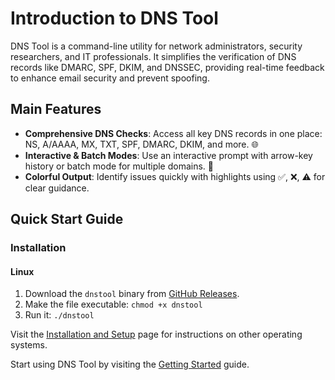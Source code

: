 # Introduction to DNS Tool

DNS Tool is a command-line utility for network administrators, security researchers, and IT professionals. It simplifies the verification of DNS records like DMARC, SPF, DKIM, and DNSSEC, providing real-time feedback to enhance email security and prevent spoofing.

## Main Features

- **Comprehensive DNS Checks**: Access all key DNS records in one place: NS, A/AAAA, MX, TXT, SPF, DMARC, DKIM, and more. 🌐
- **Interactive & Batch Modes**: Use an interactive prompt with arrow-key history or batch mode for multiple domains. 🔄
- **Colorful Output**: Identify issues quickly with highlights using ✅, ❌, ⚠️ for clear guidance.

## Quick Start Guide

### Installation

#### Linux
1. Download the `dnstool` binary from [GitHub Releases](https://github.com/careyjames/dns-tool/releases).
2. Make the file executable: `chmod +x dnstool`
3. Run it: `./dnstool`

Visit the [Installation and Setup](/dns-tool/installation-and-setup.html) page for instructions on other operating systems.

Start using DNS Tool by visiting the [Getting Started](/dns-tool/usage-and-examples.html) guide.